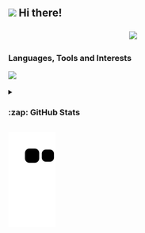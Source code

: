 <h2> <img src="https://emojis.slackmojis.com/emojis/images/1643515233/12517/little_kitty_jelly_black.gif?1643515233" width="30" /> Hi there!

<p align="center">
  <img src="https://readme-typing-svg.herokuapp.com/?lines=%F0%9F%91%8B%F0%9F%8F%BF+I'm+Ashley!;%F0%9F%92%BB+Software+Developer;%F0%9F%9A%80+Frontend+Focused&font=Fira%20Code&center=true&width=500&height=100&color=8e60b3">
</p>
 </h2>


###  Languages, Tools and Interests


 
<p align="">
  <a href="https://skillicons.dev">
    <img src="https://skillicons.dev/icons?i=git,github,vscode,vim,aws,bootstrap,css,codepen,express,heroku,html,js,linux,mongodb,nextjs,nodejs,react,styledcomponents,tailwind,ts,vite,py,redis,regex,perl&theme=dark&perline=5" />
  </a>
</p>


<details>
<summary>
  <h3>:zap: GitHub Stats</h3>
</summary>
  <img align="left" alt="amarks' GitHub Stats" src="https://github-readme-stats.vercel.app/api?username=amarks0&theme=dark&show_icons=true" />
  <img src="https://github-readme-streak-stats.herokuapp.com?user=amarks0&theme=tokyonight&dates=8b8b8b" />
  
  <img align="left" alt="top languages" src="https://github-readme-stats.vercel.app/api/top-langs/?username=amarks0&theme=aura"/>
<p> <img align="left" alt="top languages" src="https://github-readme-stats.vercel.app/api/top-langs/?username=amarks0&theme=aura"/><p>
<br>
---

### :zap: Recent Activity

<!--START_SECTION:activity-->

<!--END_SECTION:activity-->
</details>

![snake gif](https://github.com/amarks0/amarks0/blob/output/github-contribution-grid-snake.svg)
